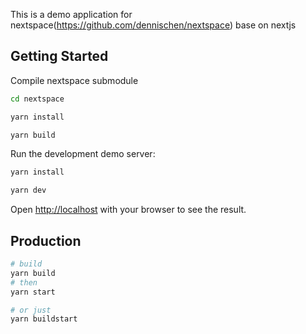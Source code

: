 
This is a demo application for nextspace(https://github.com/dennischen/nextspace) base on nextjs 

## Getting Started

Compile nextspace submodule

```bash
cd nextspace

yarn install

yarn build
```

Run the development demo server:

```bash
yarn install

yarn dev
```

Open [http://localhost](http://localhost) with your browser to see the result.

## Production

```bash
# build
yarn build
# then
yarn start

# or just
yarn buildstart
```

